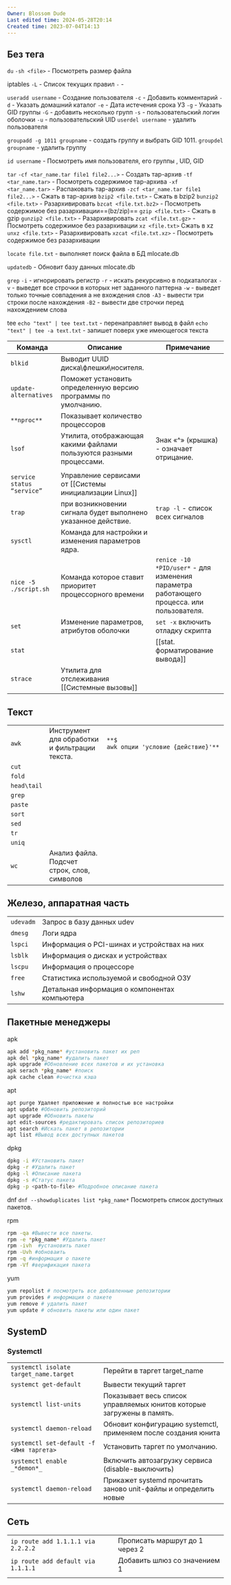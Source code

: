 ```yaml
---
Owner: Blossom Dude
Last edited time: 2024-05-28T20:14
Created time: 2023-07-04T14:13
---
```


## Без тега

`du`
	`-sh <file>` - Посмотреть размер файла

iptables
	`-L` - Список текущих правил
	`-` - 

`useradd username` - Создание пользователя
	`-с` - Добавить комментарий
	`-d` - Указать домашний каталог
	`-e` - Дата истечения срока УЗ
	`-g` - Указать GID группы
	`-G` - добавить несколько групп
	`-s` - пользовательский логин оболочки
	`-u` - пользовательский UID
`userdel username` - удалить пользователя

`groupadd -g 1011 groupname` - создать группу и выбрать GID 1011.
`groupdel groupname` - удалить группу

`id username` - Посмотреть имя пользователя, его группы , UID, GID

`tar`
	`-cf <tar_name.tar file1 file2...>`  - Создать тар-архив
	`-tf <tar_name.tar>` - Посмотреть содержимое тар-архива
	`-xf <tar_name.tar>` - Распаковать тар-архив
	`-zcf <tar_name.tar file1 file2...>` -  Сжать в тар-архив
`bzip2 <file.txt>` - Сжать в bzip2
	`bunzip2 <file.txt>` - Разархивировать
	`bzcat <file.txt.bz2>` - Посмотреть содержимое без разархивации==(bz/zip)==
`gzip <file.txt>` - Сжать в gzip
	`gunzip2 <file.txt>` - Разархивировать
	`zcat <file.txt.gz>` - Посмотреть содержимое без разархивации
`xz <file.txt>` Сжать в xz
	`unxz <file.txt>` - Разархивировать
	`xzcat <file.txt.xz>` - Посмотреть содержимое без разархивации

`locate file.txt` - выполняет поиск файла в БД mlocate.db

`updatedb` - Обновит базу данных mlocate.db

`grep`
	`-i` - игнорировать регистр
	`-r` - искать рекурсивно в подкаталогах
	`-v` - выведет все строчки в которых нет заданного паттерна
	`-w` - выведет только точные совпадения а не вхождения слов
	`-A3` - вывести три строки после нахождения
	`-B2` - вывести две строчки перед нахождением слова

tee
	`echo "text" | tee text.txt` - перенаправляет вывод в файл
	`echo "text" | tee -a text.txt` - запишет поверх уже имеющегося текста

| Команда                    | Описание                                                            | Примечание                                                                                |
| -------------------------- | ------------------------------------------------------------------- | ----------------------------------------------------------------------------------------- |
| `blkid`                    | Выводит UUID диска\флешки\носителя.                                 |                                                                                           |
| `update-alternatives`      | Поможет установить определенную версию программы по умолчанию.      |                                                                                           |
| `**nproc**`                | Показывает количество процессоров                                   |                                                                                           |
| `lsof`                     | Утилита, отображающая какими файлами пользуются разными процессами. | Знак «^» (крышка) - означает отрицание.                                                   |
|                            |                                                                     |                                                                                           |
| `service status “service”` | Управление сервисами от [[Системы инициализации Linux]]             |                                                                                           |
| `trap`                     | при возникновении сигнала будет выполнено указанное действие.       | `trap -l` - список всех сигналов                                                          |
| `sysctl`                   | Команда для настройки и изменения параметров ядра.                  |                                                                                           |
| `nice -5 ./script.sh`      | Команда которое ставит приоритет процессорного времени              | `renice -10 *PID/user*` - для изменения параметра работающего процесса. или пользователя. |
| `set`                      | Изменение параметров, атрибутов оболочки                            | `set -x` включить отладку скрипта                                                         |
| `stat`                     |                                                                     | [[stat. форматирование вывода]]                                                           |
| `strace`                   | Утилита для отслеживания [[Системные вызовы]]                       |                                                                                           |

## Текст

|             |                                               |                                        |
| ----------- | --------------------------------------------- | -------------------------------------- |
| `awk`       | Инструмент для обработки и фильтрации текста. | `**$ awk опции 'условие {действие}'**` |
| `cut`       |                                               |                                        |
| `fold`      |                                               |                                        |
| `head\tail` |                                               |                                        |
| `grep`      |                                               |                                        |
| `paste`     |                                               |                                        |
| `sort`      |                                               |                                        |
| `sed`       |                                               |                                        |
| `tr`        |                                               |                                        |
| `uniq`      |                                               |                                        |
| `wc`        | Анализ файла. Подсчет строк, слов, символов   |                                        |


## Железо, аппаратная часть

|           |                                               |     |
| --------- | --------------------------------------------- | --- |
| `udevadm` | Запрос в базу данных udev                     |     |
| `dmesg`   | Логи ядра                                     |     |
| `lspci`   | Информация о PCI-шинах и устройствах на них   |     |
| `lsblk`   | Информация о дисках и устройствах             |     |
| `lscpu`   | Информация о процессоре                       |     |
| `free`    | Статистика используемой и свободной ОЗУ       |     |
| `lshw`    | Детальная информация о компонентах компьютера |     |

## Пакетные менеджеры

apk
```bash
apk add *pkg_name* #установить пакет их реп
apk del *pkg_name* #удалить пакет
apk upgrade #Обновление всех пакетов и их установка
apk serach *pkg_name* #поиск
apk cache clean #очистка кэша 

```

apt
```bash
apt purge Удаляет приложение и полностью все настройки 
apt update #Обновить репозиторий
apt upgrade #Обновить пакеты
apt edit-sources #редактировать список репозиториев
apt search #Искать пакет в репозитории
apt list #Вывод всех доступных пакетов
```
dpkg
```bash
dpkg -i #Установить пакет
dpkg -r #Удалить пакет
dpkg -l #Описание пакета
dpkg -s #Статус пакета
dpkg -p <path-to-file> #Подробное описание пакета
```

dnf
`dnf --showduplicates list *pkg_name*`  Посмотреть список доступных пакетов.

rpm
``` bash
rpm -qa #Вывести все пакеты. 
rpm -e *pkg_name* #Удалить пакет
rpm -ivh  #установить пакет
rpm -Uvh #обноваить
rpm -q #информация о пакете
rpm -Vf #верификация пакета
```
yum
``` bash
yum repolist # посмотреть все добавленные репозитории
yum provides # информация о пакете
yum remove # удалить пакет
yum update # обновить пакеты или один пакет
```

## SystemD

### Systemctl

|                                          |                                                                       |
| ---------------------------------------- | --------------------------------------------------------------------- |
| `systemctl isolate target_name.target`   | Перейти в таргет target_name                                          |
| `systemct get-default`                   | Вывести текущий таргет                                                |
| `systemctl list-units`                   | Показывает весь список управляемых юнитов которые загружены в память. |
| `systemctl daemon-reload`                | Обновит конфигурацию systemctl, применяем после создания юнита        |
| `systemctl set-default -f <Имя таргета>` | Установить таргет по умолчанию.                                       |
| `systemctl enable` `_*demon*_`           | Включить автозагрузку сервиса (disable-выключить)                     |
| `systemctl daemon-reload`                | Прикажет systemd прочитать заново unit-файлы и определить новые       |

## Сеть

|                                    |                                |
| ---------------------------------- | ------------------------------ |
| `ip route add 1.1.1.1 via 2.2.2.2` | Прописать маршрут до 1 через 2 |
| `ip route add default via 1.1.1.1` | Добавить шлюз со значением 1   |
|                                    |                                |